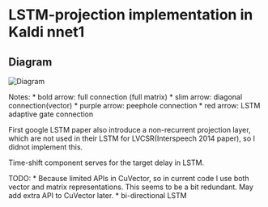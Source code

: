 LSTM-projection implementation in Kaldi nnet1
===
Diagram
---
![Diagram](https://raw.githubusercontent.com/dophist/kaldi-lstm/master/misc/LSTM_DIAG_EQUATION.jpg)

Notes:
	* bold arrow: full connection (full matrix)
	* slim arrow: diagonal connection(vector)
	* purple arrow: peephole connection
	* red arrow: LSTM adaptive gate connection


First google LSTM paper also introduce a non-recurrent projection layer, which are not used in their LSTM for LVCSR(Interspeech 2014 paper), so I didnot implement this.


Time-shift component serves for the target delay in LSTM.

TODO:
	* Because limited APIs in CuVector, so in current code I use both vector and matrix representations. This seems to be a bit redundant. May add extra API to CuVector later.
	* bi-directional LSTM

